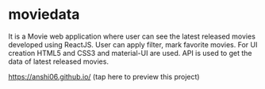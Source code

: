 # moviedata
It is a Movie web application where user can see the latest released movies developed using ReactJS.
User can apply filter, mark favorite movies.
For UI creation HTML5 and CSS3 and material-UI are used. 
API is used to get the data of latest released movies.

https://anshi06.github.io/  (tap here to preview this project)
